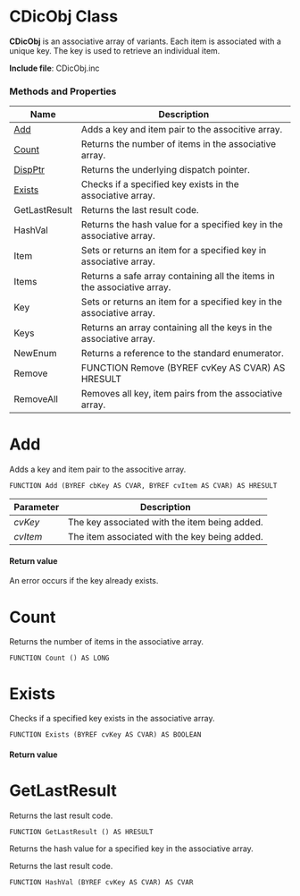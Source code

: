 # CDicObj Class

**CDicObj** is an associative array of variants. Each item is associated with a unique key. The key is used to retrieve an individual item.

**Include file**: CDicObj.inc

### Methods and Properties

| Name       | Description |
| ---------- | ----------- |
| [Add](#Add) | Adds a key and item pair to the associtive array. |
| [Count](#Count) | Returns the number of items in the associative array. |
| [DispPtr](#DispPtr) | Returns the underlying dispatch pointer. |
| [Exists](#Exists) | Checks if a specified key exists in the associative array. |
| GetLastResult | Returns the last result code. |
| HashVal | Returns the hash value for a specified key in the associative array. |
| Item | Sets or returns an item for a specified key in associative array. |
| Items | Returns a safe array containing all the items in the associative array. |
| Key | Sets or returns an item for a specified key in the associative array. |
| Keys | Returns an array containing all the keys in the associative array. |
| NewEnum | Returns a reference to the standard enumerator. |
| Remove | FUNCTION Remove (BYREF cvKey AS CVAR) AS HRESULT |
| RemoveAll | Removes all key, item pairs from the associative array. |

# <a name="Add"></a>Add

Adds a key and item pair to the associtive array.

```
FUNCTION Add (BYREF cbKey AS CVAR, BYREF cvItem AS CVAR) AS HRESULT
```

| Parameter  | Description |
| ---------- | ----------- |
| *cvKey* | The key associated with the item being added. |
| *cvItem* | The item associated with the key being added. |

#### Return value

An error occurs if the key already exists.

# <a name="Count"></a>Count

Returns the number of items in the associative array.

```
FUNCTION Count () AS LONG
```

# <a name="Exists"></a>Exists

Checks if a specified key exists in the associative array.

```
FUNCTION Exists (BYREF cvKey AS CVAR) AS BOOLEAN
```

#### Return value

# <a name="GetLastResult"></a>GetLastResult

Returns the last result code.

```
FUNCTION GetLastResult () AS HRESULT
```

Returns the hash value for a specified key in the associative array.

Returns the last result code.

```
FUNCTION HashVal (BYREF cvKey AS CVAR) AS CVAR
```
